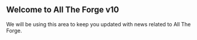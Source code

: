## Welcome to All The Forge v10
We will be using this area to keep you updated with news related to All The Forge.
